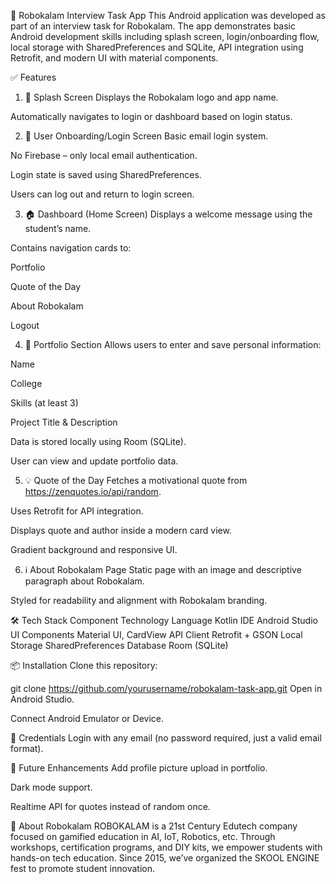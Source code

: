 📱 Robokalam Interview Task App
This Android application was developed as part of an interview task for Robokalam. The app demonstrates basic Android development skills including splash screen, login/onboarding flow, local storage with SharedPreferences and SQLite, API integration using Retrofit, and modern UI with material components.

✅ Features
1. 🚀 Splash Screen
Displays the Robokalam logo and app name.

Automatically navigates to login or dashboard based on login status.

2. 🔐 User Onboarding/Login Screen
Basic email login system.

No Firebase – only local email authentication.

Login state is saved using SharedPreferences.

Users can log out and return to login screen.

3. 🏠 Dashboard (Home Screen)
Displays a welcome message using the student’s name.

Contains navigation cards to:

Portfolio

Quote of the Day

About Robokalam

Logout

4. 📁 Portfolio Section
Allows users to enter and save personal information:

Name

College

Skills (at least 3)

Project Title & Description

Data is stored locally using Room (SQLite).

User can view and update portfolio data.

5. 💡 Quote of the Day
Fetches a motivational quote from https://zenquotes.io/api/random.

Uses Retrofit for API integration.

Displays quote and author inside a modern card view.

Gradient background and responsive UI.

6. ℹ️ About Robokalam Page
Static page with an image and descriptive paragraph about Robokalam.

Styled for readability and alignment with Robokalam branding.

🛠 Tech Stack
Component	Technology
Language	Kotlin
IDE	Android Studio
UI Components	Material UI, CardView
API Client	Retrofit + GSON
Local Storage	SharedPreferences
Database	Room (SQLite)


📦 Installation
Clone this repository:

git clone https://github.com/yourusername/robokalam-task-app.git
Open in Android Studio.

Connect Android Emulator or Device.


🔐 Credentials
Login with any email (no password required, just a valid email format).

🧠 Future Enhancements
Add profile picture upload in portfolio.

Dark mode support.

Realtime API for quotes instead of random once.

🧾 About Robokalam
ROBOKALAM is a 21st Century Edutech company focused on gamified education in AI, IoT, Robotics, etc. Through workshops, certification programs, and DIY kits, we empower students with hands-on tech education. Since 2015, we’ve organized the SKOOL ENGINE fest to promote student innovation.



